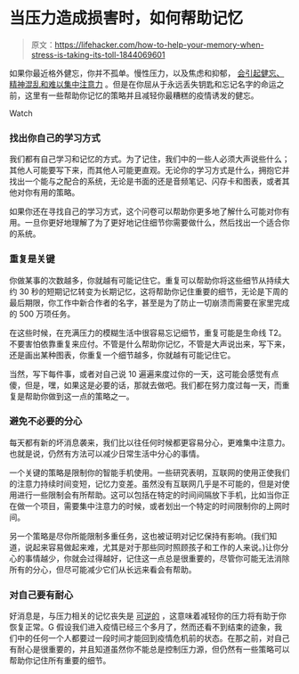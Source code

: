 # 当压力造成损害时，如何帮助记忆

> 原文：<https://lifehacker.com/how-to-help-your-memory-when-stress-is-taking-its-toll-1844069601>

如果你最近格外健忘，你并不孤单。慢性压力，以及焦虑和抑郁， [会引起健忘、精神混乱和难以集中注意力](https://www.mayoclinic.org/diseases-conditions/alzheimers-disease/in-depth/memory-loss/art-20046326) 。但是在你屈从于永远丢失钥匙和忘记名字的命运之前，这里有一些帮助你记忆的策略并且减轻你最糟糕的疫情诱发的健忘。

Watch

### 找出你自己的学习方式

我们都有自己学习和记忆的方式。为了记住，我们中的一些人必须大声说些什么；其他人可能要写下来，而其他人可能更直观。无论你的学习方式是什么，拥抱它并找出一个能与之配合的系统，无论是书面的还是音频笔记、闪存卡和图表，或者其他对你有用的策略。

如果你还在寻找自己的学习方式，这个问卷可以帮助你更多地了解什么可能对你有用。一旦你更好地理解了为了更好地记住细节你需要做什么，然后找出一个适合你的系统。

### 重复是关键

你做某事的次数越多，你就越有可能记住它。重复可以帮助你将这些细节从持续大约 30 秒的短期记忆转变为长期记忆，这将帮助你记住重要的细节，无论是下周的最后期限，你工作中新合作者的名字，甚至是为了防止一切崩溃而需要在家里完成的 500 万项任务。

在这些时候，在充满压力的模糊生活中很容易忘记细节，重复可能是生命线 T2。不要害怕依靠重复来应付。不管是什么帮助你记忆，不管是大声说出来，写下来，还是画出某种图表，你重复一个细节越多，你就越有可能记住它。

当然，写下每件事，或者对自己说 10 遍遍来度过你的一天，这可能会感觉有点傻，但是，嘿，如果这是必要的话，那就去做吧。我们都在努力度过每一天，而重复是帮助你做到这一点的策略之一。

### 避免不必要的分心

每天都有新的坏消息袭来，我们比以往任何时候都更容易分心，更难集中注意力。也就是说，仍然有方法可以减少日常生活中分心的事情。

一个关键的策略是限制你的智能手机使用。一些研究表明，互联网的使用正使我们的注意力持续时间变短，记忆力变差。虽然没有互联网几乎是不可能的，但是对使用进行一些限制会有所帮助。这可以包括在特定的时间间隔放下手机，比如当你正在做一个项目，需要集中注意力的时候，或者划出一个特定的时间限制你的上网时间。

另一个策略是尽你所能限制多重任务，这也被证明对记忆保持有影响。(我们知道，说起来容易做起来难，尤其是对于那些同时照顾孩子和工作的人来说。)让你分心的事情越少，你就会过得越好，记住这一点总是很重要的，尽管你可能无法消除所有的分心，但尽可能减少它们从长远来看会有帮助。

### 对自己要有耐心

好消息是，与压力相关的记忆丧失是 [可逆的](https://www.mayoclinic.org/diseases-conditions/alzheimers-disease/in-depth/memory-loss/art-20046326) ，这意味着减轻你的压力将有助于你恢复正常。G 假设我们进入疫情已经三个多月了，然而还看不到结束的迹象，我们中的任何一个人都要过一段时间才能回到疫情危机前的状态。在那之前，对自己有耐心是很重要的，并且知道虽然你不能总是控制压力源，但仍然有一些策略可以帮助你记住所有重要的细节。